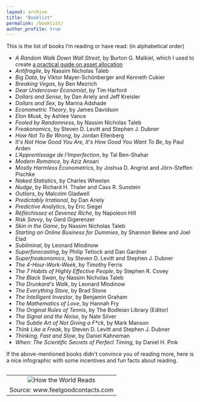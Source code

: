 ```yaml
---
layout: archive
title: "Booklist"
permalink: /booklist/
author_profile: true
---
```

  
  This is the list of books I’m reading or have read: (in alphabetical order)
  
  <ul>
  <li><i>A Random Walk Down Wall Street</i>, by Burton G. Malkiel, which I used to create <a href="https://antoinesoetewey.shinyapps.io/optimal_asset_allocation_shiny_app/" target="_blank">a practical guide on asset allocation</a></li>
  <li><i>Antifragile</i>, by Nassim Nicholas Taleb</li>
  <li><i>Big Data</i>, by Viktor Mayer-Schönberger and Kenneth Cukier</li>
  <li><i>Breaking Vegas</i>, by Ben Mezrich</li>
  <li><i>Dear Undercover Economist</i>, by Tim Harford</li>
  <li><i>Dollars and Sense</i>, by Dan Ariely and Jeff Kreisler</li>
  <li><i>Dollars and Sex</i>, by Marina Adshade</li>
  <li><i>Econometric Theory</i>, by James Davidson</li>
  <li><i>Elon Musk</i>, by Ashlee Vance</li>
  <li><i>Fooled by Randomness</i>, by Nassim Nicholas Taleb</li>
<li><i>Freakonomics</i>, by Steven D. Levitt and Stephen J. Dubner</li>
<li><i>How Not To Be Wrong</i>, by Jordan Ellenberg</li>
<li><i>It's Not How Good You Are, It's How Good You Want To Be</i>, by Paul Arden</li>
<li><i>L'Apprentissage de l'Imperfection</i>, by Tal Ben-Shahar</li>
<li><i>Modern Romance</i>, by Aziz Ansari</li>
<li><i>Mostly Harmless Econometrics</i>, by Joshua D. Angrist and Jörn-Steffen Pischke</li>
 <li><i>Naked Statistics</i>, by Charles Wheelan</li>
  <li><i>Nudge</i>, by Richard H. Thaler and Cass R. Sunstein</li>
  <li><i>Outliers</i>, by Malcolm Gladwell</li>
  <li><i>Predictably Irrational</i>, by Dan Ariely</li>
  <li><i>Predictive Analytics</i>, by Eric Siegel</li>
  <li><i>Réfléchissez et Devenez Riche</i>, by Napoleon Hill</li>
  <li><i>Risk Savvy</i>, by Gerd Gigerenzer</li>
  <li><i>Skin in the Game</i>, by Nassim Nicholas Taleb</li>
  <li><i>Starting an Online Business for Dummies</i>, by Shannon Belew and Joel Elad</li>
  <li><i>Subliminal</i>, by Leonard Mlodinow</li>
  <li><i>Superforecasting</i>, by Philip Tetlock and Dan Gardner</li>
  <li><i>Superfreakonomics</i>, by Steven D. Levitt and Stephen J. Dubner</li>
  <li><i>The 4-Hour-Work-Week</i>, by Timothy Ferris</li>
  <li><i>The 7 Habits of Highly Effective People</i>, by Stephen R. Covey</li>
  <li><i>The Black Swan</i>, by Nassim Nicholas Taleb</li>
  <li><i>The Drunkard's Walk</i>, by Leonard Mlodinow</li>
  <li><i>The Everything Store</i>, by Brad Stone</li>
  <li><i>The Intelligent Investor</i>, by Benjamin Graham</li>
  <li><i>The Mathematics of Love</i>, by Hannah Fry</li>
  <li><i>The Original Rules of Tennis</i>, by The Bodleian Library (Editor)</li>
  <li><i>The Signal and the Noise</i>, by Nate Silver</li>
  <li><i>The Subtle Art of Not Giving a F*ck</i>, by Mark Manson</li>
  <li><i>Think Like a Freak</i>, by Steven D. Levitt and Stephen J. Dubner</li>
  <li><i>Thinking, Fast and Slow</i>, by Daniel Kahneman</li>
  <li><i>When: The Scientific Secrets of Perfect Timing</i>, by Daniel H. Pink</li>
  </ul>
  
  If the above-mentioned books didn't convince you of reading more, here is a nice infographic with some incentives and fun facts about reading.
  
  <table cellpadding="0" cellspacing="0" class="tr-caption-container" style="float: left; margin-right: 1em; text-align: center;"><tbody>
  <tr><td style="text-align: center;"><img alt="How the World Reads" border="0" src="https://feelgoodcontacts.com/blog/blogimages/read1592016.jpg" title="How the World Reads" /></td></tr>
  <tr><td class="tr-caption" style="text-align: center;">Source: www.feelgoodcontacts.com</td></tr>
  </tbody></table>
